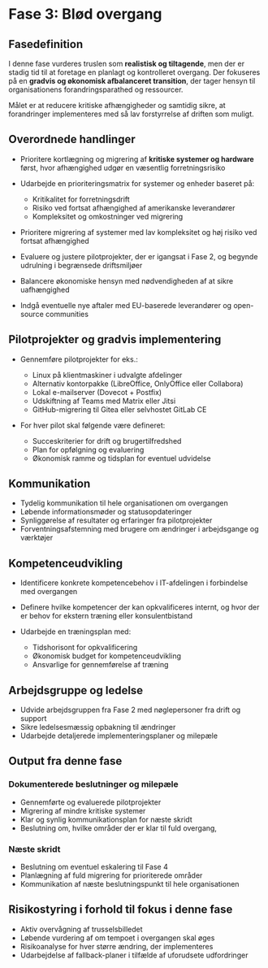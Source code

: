 # Fase 3: Blød overgang

## Fasedefinition

I denne fase vurderes truslen som **realistisk og tiltagende**, men der er stadig tid til at foretage en planlagt og kontrolleret overgang. Der fokuseres på en **gradvis og økonomisk afbalanceret transition**, der tager hensyn til organisationens forandringsparathed og ressourcer.

Målet er at reducere kritiske afhængigheder og samtidig sikre, at forandringer implementeres med så lav forstyrrelse af driften som muligt.

## Overordnede handlinger

- Prioritere kortlægning og migrering af **kritiske systemer og hardware** først, hvor afhængighed udgør en væsentlig forretningsrisiko
- Udarbejde en prioriteringsmatrix for systemer og enheder baseret på:

  - Kritikalitet for forretningsdrift
  - Risiko ved fortsat afhængighed af amerikanske leverandører
  - Kompleksitet og omkostninger ved migrering

- Prioritere migrering af systemer med lav kompleksitet og høj risiko ved fortsat afhængighed
- Evaluere og justere pilotprojekter, der er igangsat i Fase 2, og begynde udrulning i begrænsede driftsmiljøer
- Balancere økonomiske hensyn med nødvendigheden af at sikre uafhængighed
- Indgå eventuelle nye aftaler med EU-baserede leverandører og open-source communities

## Pilotprojekter og gradvis implementering

- Gennemføre pilotprojekter for eks.:

  - Linux på klientmaskiner i udvalgte afdelinger
  - Alternativ kontorpakke (LibreOffice, OnlyOffice eller Collabora)
  - Lokal e-mailserver (Dovecot + Postfix)
  - Udskiftning af Teams med Matrix eller Jitsi
  - GitHub-migrering til Gitea eller selvhostet GitLab CE

- For hver pilot skal følgende være defineret:

  - Succeskriterier for drift og brugertilfredshed
  - Plan for opfølgning og evaluering
  - Økonomisk ramme og tidsplan for eventuel udvidelse

## Kommunikation

- Tydelig kommunikation til hele organisationen om overgangen
- Løbende informationsmøder og statusopdateringer
- Synliggørelse af resultater og erfaringer fra pilotprojekter
- Forventningsafstemning med brugere om ændringer i arbejdsgange og værktøjer

## Kompetenceudvikling

- Identificere konkrete kompetencebehov i IT-afdelingen i forbindelse med overgangen
- Definere hvilke kompetencer der kan opkvalificeres internt, og hvor der er behov for ekstern træning eller konsulentbistand
- Udarbejde en træningsplan med:

  - Tidshorisont for opkvalificering
  - Økonomisk budget for kompetenceudvikling
  - Ansvarlige for gennemførelse af træning

## Arbejdsgruppe og ledelse

- Udvide arbejdsgruppen fra Fase 2 med nøglepersoner fra drift og support
- Sikre ledelsesmæssig opbakning til ændringer
- Udarbejde detaljerede implementeringsplaner og milepæle

## Output fra denne fase

### Dokumenterede beslutninger og milepæle

- Gennemførte og evaluerede pilotprojekter
- Migrering af mindre kritiske systemer
- Klar og synlig kommunikationsplan for næste skridt
- Beslutning om, hvilke områder der er klar til fuld overgang,

### Næste skridt

- Beslutning om eventuel eskalering til Fase 4
- Planlægning af fuld migrering for prioriterede områder
- Kommunikation af næste beslutningspunkt til hele organisationen

## Risikostyring i forhold til fokus i denne fase

- Aktiv overvågning af trusselsbilledet
- Løbende vurdering af om tempoet i overgangen skal øges
- Risikoanalyse for hver større ændring, der implementeres
- Udarbejdelse af fallback-planer i tilfælde af uforudsete udfordringer
